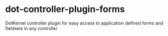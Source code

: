 # dot-controller-plugin-forms
DotKernel controller plugin for easy access to application defined forms and fieldsets in any controller

